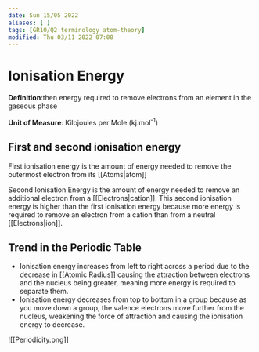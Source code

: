 ```yaml
---
date: Sun 15/05 2022
aliases: [ ]
tags: [GR10/Q2 terminology atom-theory]
modified: Thu 03/11 2022 07:00
---
```

# Ionisation Energy
**Definition**:then energy required to remove electrons from an element in the gaseous phase

**Unit of Measure**: Kilojoules per Mole (kj.mol<sup>-1</sup>)

## First and second ionisation energy
First ionisation energy is the amount of energy needed to remove the outermost electron from its [[Atoms|atom]]

Second Ionisation Energy is the amount of energy needed to remove an additional electron from a [[Electrons|cation]]. This second ionisation energy is higher than the first ionisation energy because more energy is required to remove an electron from a cation than from a neutral [[Electrons|ion]]. 

## Trend in the Periodic Table
- Ionisation energy increases from left to right across a period due to the decrease in [[Atomic Radius]] causing the attraction between electrons and the nucleus being greater, meaning more energy is required to separate them. 
- Ionisation energy decreases from top to bottom in a group because as you move down a group, the valence electrons move further from the nucleus, weakening the force of attraction and causing the ionisation energy to decrease. 

![[Periodicity.png]]